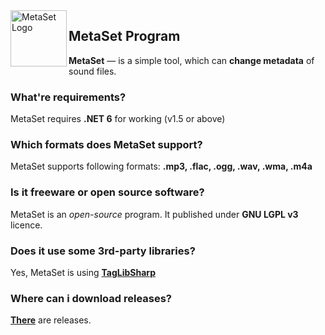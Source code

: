 <img width="90" height="90" align="left" alt="MetaSet Logo"  src="MetaSet Gradient Logo.png">

## MetaSet Program
**MetaSet** — is a simple tool, which can **change metadata** of sound files. 

### What're requirements?
  MetaSet requires **.NET 6** for working (v1.5 or above)

### Which formats does MetaSet support?
  MetaSet supports following formats: **.mp3, .flac, .ogg, .wav, .wma, .m4a**
 
### Is it freeware or open source software?
  MetaSet is an *open-source* program. It published under **GNU LGPL v3** licence.

### Does it use some 3rd-party libraries?
  Yes, MetaSet is using **[TagLibSharp](http://github.com/mono/taglib-sharp)**
  
### Where can i download releases?
[**There**](https://github.com/emildalalyan/MetaSet/releases) are releases.
  
